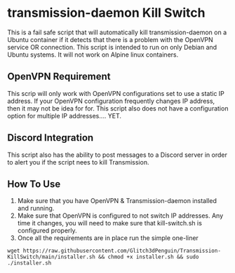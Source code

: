 # transmission-daemon Kill Switch

This is a fail safe script that will automatically kill transmission-daemon on a Ubuntu container if it detects that there is a problem with the OpenVPN service OR connection. This script is intended to run on only Debian and Ubuntu systems. It will not work on Alpine linux containers. 

## OpenVPN Requirement

This scrip will only work with OpenVPN configurations set to use a static IP address. If your OpenVPN configuration frequently changes IP address, then it may not be idea for for. This script also does not have a configuration option for multiple IP addresses.... YET. 

## Discord Integration

This script also has the ability to post messages to a Discord server in order to alert you if the script nees to kill Transmission. 

## How To Use

1) Make sure that you have OpenVPN & Transmission-daemon installed and running. 
2) Make sure that OpenVPN is configured to not switch IP addresses. Any time it changes, you will need to make sure that kill-switch.sh is configured properly.
3) Once all the requirements are in place run the simple one-liner
  
```wget https://raw.githubusercontent.com/Glitch3dPenguin/Transmission-KillSwitch/main/installer.sh && chmod +x installer.sh && sudo ./installer.sh```
